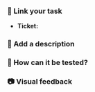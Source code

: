 ### :bookmark: Link your task

<!-- E.g [WEB-1090](https://financefox.atlassian.net/browse/WEB-1090) -->

- **Ticket:**

### :memo: Add a description

<!-- Provide a description of the goal and the implementation. -->

### :test_tube: How can it be tested?

<!-- The testing location or resource. -->
<!-- e.g in the styorybook http://localhost:6006/ -->
<!-- e.g in the playground http://localhost:9000/ -->

### :camera: Visual feedback

<!-- Showcase your feature if possible. -->

<!--

Please go over the checklist and make sure all conditions are met.

--->

